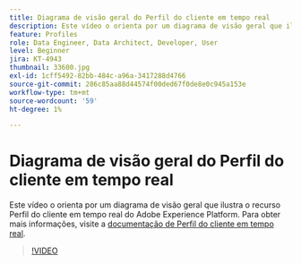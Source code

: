 ```yaml
---
title: Diagrama de visão geral do Perfil do cliente em tempo real
description: Este vídeo o orienta por um diagrama de visão geral que ilustra o recurso Perfil do cliente em tempo real do Adobe Experience Platform.
feature: Profiles
role: Data Engineer, Data Architect, Developer, User
level: Beginner
jira: KT-4943
thumbnail: 33600.jpg
exl-id: 1cff5492-82bb-484c-a96a-3417288d4766
source-git-commit: 286c85aa88d44574f00ded67f0de8e0c945a153e
workflow-type: tm+mt
source-wordcount: '59'
ht-degree: 1%

---
```


# Diagrama de visão geral do Perfil do cliente em tempo real

Este vídeo o orienta por um diagrama de visão geral que ilustra o recurso Perfil do cliente em tempo real do Adobe Experience Platform. Para obter mais informações, visite a [documentação de Perfil do cliente em tempo real](https://experienceleague.adobe.com/docs/experience-platform/profile/home.html?lang=pt-BR).

>[!VIDEO](https://video.tv.adobe.com/v/33600?learn=on&enablevpops)
